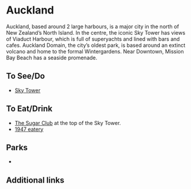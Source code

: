 # Auckland

Auckland, based around 2 large harbours, is a major city in the north of New Zealand’s North Island. In the centre, the iconic Sky Tower has views of Viaduct Harbour, which is full of superyachts and lined with bars and cafes. Auckland Domain, the city’s oldest park, is based around an extinct volcano and home to the formal Wintergardens. Near Downtown, Mission Bay Beach has a seaside promenade.

## To See/Do

* [Sky Tower](https://www.skycityauckland.co.nz/sky-tower/)

## To Eat/Drink

* [The Sugar Club](https://www.skycityauckland.co.nz/restaurants/the-sugar-club/) at the top of the Sky Tower.
* [1947 eatery](http://1947eatery.co.nz/)

## Parks

* 

## Additional links
